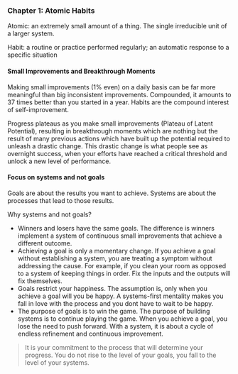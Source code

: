 ### Chapter 1: Atomic Habits

Atomic: an extremely small amount of a thing. The single irreducible unit of a larger system.

Habit: a routine or practice performed regularly; an automatic response to a specific situation

#### Small Improvements and Breakthrough Moments

Making small improvements (1% even) on a daily basis can be far more meaningful than big inconsistent improvements. Compounded, it amounts to 37 times better than you started in a year. Habits are the compound interest of self-improvement.

Progress plateaus as you make small improvements (Plateau of Latent Potential), resulting in breakthrough moments which are nothing but the result of many previous actions which have built up the potential required to unleash a drastic change. This drastic change is what people see as overnight success, when your efforts have reached a critical threshold and unlock a new level of performance.

#### Focus on systems and not goals

Goals are about the results you want to achieve. Systems are about the processes that lead to those results.

Why systems and not goals?

- Winners and losers have the same goals. The difference is winners implement a system of continuous small improvements that achieve a different outcome.
- Achieving a goal is only a momentary change. If you achieve a goal without establishing a system, you are treating a symptom without addressing the cause. For example, if you clean your room as opposed to a system of keeping things in order. Fix the inputs and the outputs will fix themselves.
- Goals restrict your happiness. The assumption is, only when you achieve a goal will you be happy. A systems-first mentality makes you fall in love with the process and you dont have to wait to be happy.
- The purpose of goals is to win the game. The purpose of building systems is to continue playing the game. When you achieve a goal, you lose the need to push forward. With a system, it is about a cycle of endless refinement and continuous improvement.

> It is your commitment to the process that will determine your progress. You do not rise to the level of your goals, you fall to the level of your systems.

